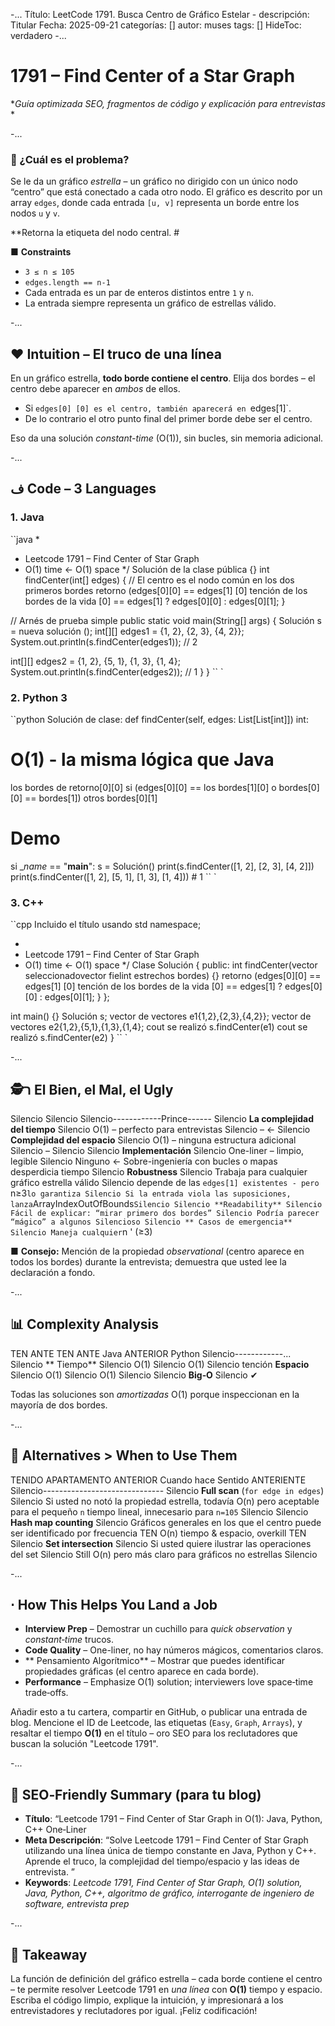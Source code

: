 -...
Título: LeetCode 1791. Busca Centro de Gráfico Estelar -
descripción: Titular
Fecha: 2025-09-21
categorías: []
autor: muses
tags: []
HideToc: verdadero
-...
# 1791 – Find Center of a Star Graph
**Guía optimizada SEO, fragmentos de código y explicación para entrevistas* *

-...

### 🎯 ¿Cuál es el problema?

Se le da un gráfico *estrella* – un gráfico no dirigido con un único nodo “centro” que está conectado a cada otro nodo.
El gráfico es descrito por un array `edges`, donde cada entrada `[u, v]` representa un borde entre los nodos `u` y `v`.

**Retorna la etiqueta del nodo central. #

■ **Constraints**
* `3 ≤ n ≤ 105`
* `edges.length == n‐1`
* Cada entrada es un par de enteros distintos entre `1` y `n`.
* La entrada siempre representa un gráfico de estrellas válido.

-...

## ♥ Intuition – El truco de una línea

En un gráfico estrella, **todo borde contiene el centro**.
Elija dos bordes – el centro debe aparecer en *ambos* de ellos.

- Si `edges[0] [0] es el centro, también aparecerá en `edges[1]`.
- De lo contrario el otro punto final del primer borde debe ser el centro.

Eso da una solución *constant-time* (O(1)), sin bucles, sin memoria adicional.

-...

## ف Code – 3 Languages

### 1. Java

``java
*
* Leetcode 1791 – Find Center of Star Graph
* O(1) time ← O(1) space
*/
Solución de la clase pública {}
int findCenter(int[] edges) {
// El centro es el nodo común en los dos primeros bordes
retorno (edges[0][0] == edges[1] [0] tención de los bordes de la vida [0] == edges[1]
? edges[0][0] : edges[0][1];
}

// Arnés de prueba simple
public static void main(String[] args) {
Solución s = nueva solución ();
int[][] edges1 = {1, 2}, {2, 3}, {4, 2}};
System.out.println(s.findCenter(edges1)); // 2

int[][] edges2 = {1, 2}, {5, 1}, {1, 3}, {1, 4};
System.out.println(s.findCenter(edges2)); // 1
}
}
`` `

### 2. Python 3

``python
Solución de clase:
def findCenter(self, edges: List[List[int]]) int:
# O(1) - la misma lógica que Java
los bordes de retorno[0][0] si (edges[0][0] == los bordes[1][0] o
bordes[0][0] == bordes[1]) otros bordes[0][1]


# Demo
si __name_ == "__main__":
s = Solución()
print(s.findCenter([1, 2], [2, 3], [4, 2]])
print(s.findCenter([1, 2], [5, 1], [1, 3], [1, 4])) # 1
`` `

### 3. C++

``cpp
Incluido el título
usando std namespace;

*
* Leetcode 1791 – Find Center of Star Graph
* O(1) time ← O(1) space
*/
Clase Solución {
public:
int findCenter(vector seleccionadovector fielint estrechos bordes) {}
retorno (edges[0][0] == edges[1] [0] tención de los bordes de la vida [0] == edges[1]
? edges[0][0] : edges[0][1];
}
};

int main() {}
Solución s;
vector de vectores e1{1,2},{2,3},{4,2}};
vector de vectores e2{1,2},{5,1},{1,3},{1,4};
cout se realizó s.findCenter(e1)
cout se realizó s.findCenter(e2)
}
`` `

-...

## 🕵ר️ El Bien, el Mal, el Ugly

Silencio Silencio
Silencio------------Prince------
Silencio **La complejidad del tiempo** Silencio O(1) – perfecto para entrevistas Silencio – ←
Silencio **Complejidad del espacio** Silencio O(1) – ninguna estructura adicional Silencio – Silencio
Silencio **Implementación** Silencio One-liner – limpio, legible Silencio Ninguno ← Sobre-ingeniería con bucles o mapas desperdicia tiempo
Silencio **Robustness** Silencio Trabaja para cualquier gráfico estrella válido Silencio depende de las `edges[1] existentes - pero `n≥3` lo garantiza Silencio Si la entrada viola las suposiciones, lanza `ArrayIndexOutOfBounds` Silencio
Silencio **Readability** Silencio Fácil de explicar: “mirar primero dos bordes” Silencio Podría parecer “mágico” a algunos Silencioso
Silencio ** Casos de emergencia** Silencio Maneja cualquier `n ' (≥3)

■ **Consejo:** Mención de la propiedad *observational* (centro aparece en todos los bordes) durante la entrevista; demuestra que usted lee la declaración a fondo.

-...

## 📊 Complexity Analysis

TEN ANTE TEN ANTE Java ANTERIOR Python
Silencio------------...
Silencio ** Tiempo** Silencio O(1) Silencio O(1) Silencio
tención **Espacio** Silencio O(1) Silencio O(1) Silencio
Silencio **Big‐O** Silencio ✔

Todas las soluciones son *amortizadas* O(1) porque inspeccionan en la mayoría de dos bordes.

-...

## 🔧 Alternatives > When to Use Them

TENIDO APARTAMENTO ANTERIOR Cuando hace Sentido ANTERIENTE
Silencio------------------------------
Silencio **Full scan** (`for edge in edges`) Silencio Si usted no notó la propiedad estrella, todavía O(n) pero aceptable para el pequeño `n` tiempo lineal, innecesario para `n=105` Silencio
Silencio **Hash map counting** Silencio Gráficos generales en los que el centro puede ser identificado por frecuencia TEN O(n) tiempo & espacio, overkill TEN
Silencio **Set intersection** Silencio Si usted quiere ilustrar las operaciones del set Silencio Still O(n) pero más claro para gráficos no estrellas Silencio

-...

## ⋅ How This Helps You Land a Job

* **Interview Prep** – Demostrar un cuchillo para *quick observation* y *constant‐time* trucos.
* **Code Quality** – One-liner, no hay números mágicos, comentarios claros.
* ** Pensamiento Algorítmico** – Mostrar que puedes identificar propiedades gráficas (el centro aparece en cada borde).
* **Performance** – Emphasize O(1) solution; interviewers love space‐time trade‐offs.

Añadir esto a tu cartera, compartir en GitHub, o publicar una entrada de blog. Mencione el ID de Leetcode, las etiquetas (`Easy`, `Graph`, `Arrays`), y resaltar el tiempo **O(1)** en el título – oro SEO para los reclutadores que buscan la solución "Leetcode 1791".

-...

## 📝 SEO‐Friendly Summary (para tu blog)

- **Título**: “Leetcode 1791 – Find Center of Star Graph in O(1): Java, Python, C++ One‐Liner
- **Meta Descripción**: “Solve Leetcode 1791 – Find Center of Star Graph utilizando una línea única de tiempo constante en Java, Python y C++. Aprende el truco, la complejidad del tiempo/espacio y las ideas de entrevista. ”
- **Keywords**: *Leetcode 1791, Find Center of Star Graph, O(1) solution, Java, Python, C++, algoritmo de gráfico, interrogante de ingeniero de software, entrevista prep*

-...

## 🚀 Takeaway

La función de definición del gráfico estrella – cada borde contiene el centro – te permite resolver Leetcode 1791 en *una línea* con **O(1)** tiempo y espacio.
Escriba el código limpio, explique la intuición, y impresionará a los entrevistadores y reclutadores por igual. ¡Feliz codificación!